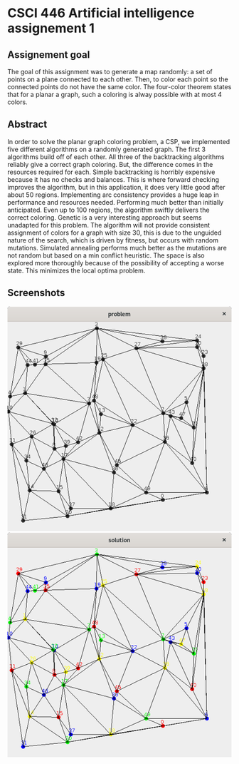 # CSCI 446 Artificial intelligence assignement 1
## Assignement goal

The goal of this assignment was to generate a map randomly: a set of points on a plane connected to each other. Then, to color each point so the connected points do not have the same color. The four-color theorem states that for a planar a graph, such a coloring is alway possible with at most 4 colors.

## Abstract 
In order to solve the planar graph coloring problem, a CSP, we implemented five different algorithms on a randomly generated graph. The first 3 algorithms build off of each other. All three of the backtracking algorithms reliably give a correct graph coloring. But, the difference comes in the resources required for each. Simple backtracking is horribly expensive because it has no checks and balances. This is where forward checking improves the algorithm, but in this application, it does very little good after about 50 regions. Implementing arc consistency provides a huge leap in performance and resources needed. Performing much better than initially anticipated. Even up to 100 regions, the algorithm swiftly delivers the correct coloring. Genetic is a very interesting approach but seems unadapted for this problem. The algorithm will not provide consistent assignment of colors for a graph with size 30, this is due to the unguided nature of the search, which is driven by fitness, but occurs with random mutations. Simulated annealing performs much better as the mutations are not random but based on a min conflict heuristic. The space is also explored more thoroughly because of the possibility of accepting a worse state. This minimizes the local optima problem.

## Screenshots
![problem](https://github.com/olimar718/4462020/blob/master/screeshots/problem.png)
![solution](https://github.com/olimar718/4462020/blob/master/screeshots/solution.png)

